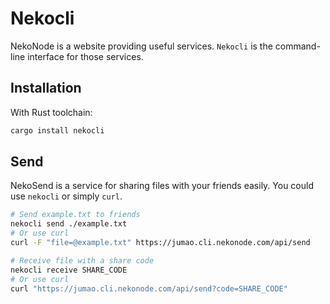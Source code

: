 # Nekocli

NekoNode is a website providing useful services. `Nekocli` is the command-line interface for those services.

## Installation

With Rust toolchain:

```bash
cargo install nekocli
```

## Send

NekoSend is a service for sharing files with your friends easily. You could use `nekocli` or simply `curl`.

```bash
# Send example.txt to friends
nekocli send ./example.txt
# Or use curl
curl -F "file=@example.txt" https://jumao.cli.nekonode.com/api/send

# Receive file with a share code
nekocli receive SHARE_CODE
# Or use curl
curl "https://jumao.cli.nekonode.com/api/send?code=SHARE_CODE"
```

